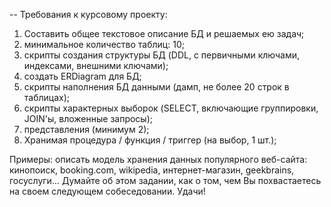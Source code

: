 --  Требования к курсовому проекту:
1. Составить общее текстовое описание БД и решаемых ею задач;
2. минимальное количество таблиц: 10;
3. скрипты создания структуры БД (DDL, с первичными ключами, индексами, внешними ключами);
4. создать ERDiagram для БД;
5. скрипты наполнения БД данными (дамп, не более 20 строк в таблицах);
6. скрипты характерных выборок (SELECT, включающие группировки, JOIN'ы, вложенные запросы);
7. представления (минимум 2);
8. Хранимая процедура / функция / триггер (на выбор, 1 шт.);

Примеры: описать модель хранения данных популярного веб-сайта: кинопоиск, booking.com, wikipedia, интернет-магазин, geekbrains, госуслуги...
Думайте об этом задании, как о том, чем Вы похвастаетесь на своем следующем собеседовании.
Удачи!
